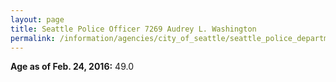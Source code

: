 ```yaml
---
layout: page
title: Seattle Police Officer 7269 Audrey L. Washington
permalink: /information/agencies/city_of_seattle/seattle_police_department/copbook/7269/
---
```


**Age as of Feb. 24, 2016:** 49.0
